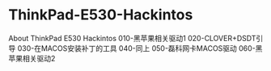 # ThinkPad-E530-Hackintos
About ThinkPad E530 Hackintos 
010-黑苹果相关驱动1
020-CLOVER+DSDT引导
030-在MACOS安装补丁的工具
040-同上
050-磊科网卡MACOS驱动
060-黑苹果相关驱动2
